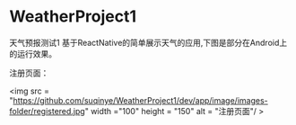 # WeatherProject1
天气预报测试1
基于ReactNative的简单展示天气的应用,下图是部分在Android上的运行效果。

注册页面：

<img src = "https://github.com/suqinye/WeatherProject1/dev/app/image/images-folder/registered.jpg" width ="100" height = "150" alt = "注册页面"/ >

